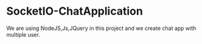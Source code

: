 # SocketIO-ChatApplication

We are using NodeJS,Js,JQuery in this project and we create chat app with multiple user.
